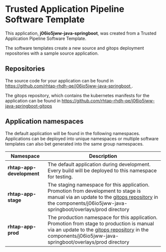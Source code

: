 # Trusted Application Pipeline Software Template

This application, **j06io5jww-java-springboot**, was created from a Trusted Application Pipeline Software Template.

The software templates create a new source and gitops deployment repositories with a sample source application. 

## Repositories

The source code for your application can be found in [https://github.com/rhtap-rhdh-qe/j06io5jww-java-springboot ](https://github.com/rhtap-rhdh-qe/j06io5jww-java-springboot ).
 
The gitops repository, which contains the kubernetes manifests for the application can be found in 
[https://github.com/rhtap-rhdh-qe/j06io5jww-java-springboot-gitops ](https://github.com/rhtap-rhdh-qe/j06io5jww-java-springboot-gitops ) 

## Application namespaces 

The default application will be found in the following namespaces. Applications can be deployed into unique namespaces or multiple software templates can also bet generated into the same group namespaces.  

|  Namespace   |  Description   |  
| -------- | -------- |   
| **rhtap-app-development** | The default application during development. Every build will be deployed to this namespace for testing. | 
| **rhtap-app-stage** | The staging namespace for this application. Promotion from development to stage is manual via an update to the [gitops repository](https://github.com/rhtap-rhdh-qe/j06io5jww-java-springboot-gitops ) in the components/j06io5jww-java-springboot/overlays/prod directory |  
| **rhtap-app-prod** | The production namespace for this application. Promotion from stage to production is manual via an update to the [gitops repository](https://github.com/rhtap-rhdh-qe/j06io5jww-java-springboot-gitops ) in the components/j06io5jww-java-springboot/overlays/prod directory | 